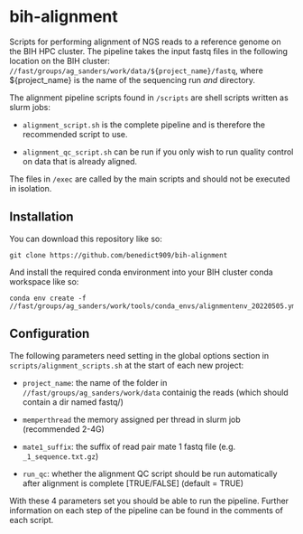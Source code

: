 # bih-alignment

Scripts for performing alignment of NGS reads to a reference genome on the BIH HPC cluster. 
The pipeline takes the input fastq files in the following location on the BIH cluster: `//fast/groups/ag_sanders/work/data/${project_name}/fastq`, where ${project_name} is the name of the sequencing run *and* directory.

The alignment pipeline scripts found in `/scripts` are shell scripts written as slurm jobs:

* `alignment_script.sh` is the complete pipeline and is therefore the recommended script to use.

* `alignment_qc_script.sh` can be run if you only wish to run quality control on data that is already aligned.

The files in `/exec` are called by the main scripts and should not be executed in isolation.  

## Installation

You can download this repository like so:

```
git clone https://github.com/benedict909/bih-alignment
```

And install the required conda environment into your BIH cluster conda workspace like so:

```
conda env create -f //fast/groups/ag_sanders/work/tools/conda_envs/alignmentenv_20220505.yml
```

## Configuration

The following parameters need setting in the global options section in `scripts/alignment_scripts.sh` at the start of each new project:

* `project_name`: the name of the folder in `//fast/groups/ag_sanders/work/data` containig the reads (which should contain a dir named fastq/)

* `memperthread` the memory assigned per thread in slurm job (recommended 2-4G)

* `mate1_suffix`: the suffix of read pair mate 1 fastq file (e.g. `_1_sequence.txt.gz`)

* `run_qc`: whether the alignment QC script should be run automatically after alignment is complete [TRUE/FALSE] (default = TRUE)

With these 4 parameters set you should be able to run the pipeline. Further information on each step of the pipeline can be found in the comments of each script.
